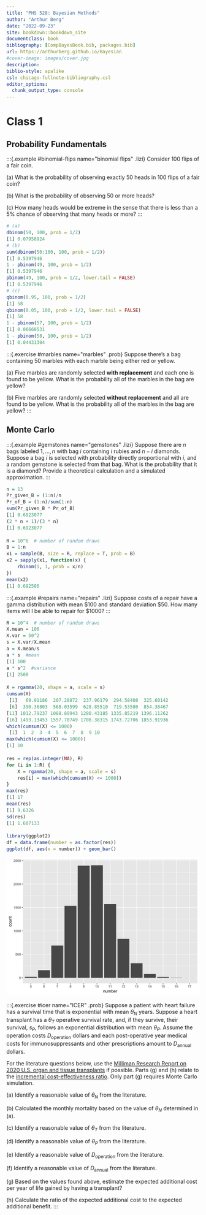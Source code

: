 ```yaml
--- 
title: "PHS 528: Bayesian Methods"
author: "Arthur Berg"
date: "2022-09-23"
site: bookdown::bookdown_site
documentclass: book
bibliography: [CompBayesBook.bib, packages.bib]
url: https://arthurberg.github.io/Bayesian
#cover-image: images/cover.jpg
description: 
biblio-style: apalike
csl: chicago-fullnote-bibliography.csl
editor_options: 
  chunk_output_type: console
---
```





# Class 1

## Probability Fundamentals


:::{.example #binomial-flips name="binomial flips" .lizi}
Consider 100 flips of a fair coin.

(a) What is the probability of observing exactly 50 heads in 100 flips of a fair coin?

(b) What is the probability of observing 50 or more heads?

(c) How many heads would be extreme in the sense that there is less than a 5% chance of observing that many heads or more?
:::


```r
# (a)
dbinom(50, 100, prob = 1/2)
[1] 0.07958924
# (b)
sum(dbinom(50:100, 100, prob = 1/2))
[1] 0.5397946
1 - pbinom(49, 100, prob = 1/2)
[1] 0.5397946
pbinom(49, 100, prob = 1/2, lower.tail = FALSE)
[1] 0.5397946
# (c)
qbinom(0.95, 100, prob = 1/2)
[1] 58
qbinom(0.05, 100, prob = 1/2, lower.tail = FALSE)
[1] 58
1 - pbinom(57, 100, prob = 1/2)
[1] 0.06660531
1 - pbinom(58, 100, prob = 1/2)
[1] 0.04431304
```


:::{.exercise #marbles name="marbles" .prob}
Suppose there’s a bag containing 50 marbles with each marble being either red or yellow. 

(a) Five marbles are randomly selected **with replacement** and each one is found to be yellow. What is the probability all of the marbles in the bag are yellow?

(b) Five marbles are randomly selected **without replacement** and all are found to be yellow. What is the probability all of the marbles in the bag are yellow?
:::

## Monte Carlo

:::{.example #gemstones name="gemstones" .lizi}
Suppose there are $n$ bags labeled $1,\ldots,n$ with bag $i$ containing $i$ rubies and $n-i$ diamonds. Suppose a bag $i$ is selected with probability directly proportional with $i$, and a random gemstone is selected from that bag. What is the probability that it is a diamond? Provide a theoretical calculation and a simulated approximation.
:::


```r
n = 13
Pr_given_B = (1:n)/n
Pr_of_B = (1:n)/sum(1:n)
sum(Pr_given_B * Pr_of_B)
[1] 0.6923077
(2 * n + 1)/(3 * n)
[1] 0.6923077

R = 10^6  # number of random draws
B = 1:n
x1 = sample(B, size = R, replace = T, prob = B)
x2 = sapply(x1, function(x) {
    rbinom(1, 1, prob = x/n)
})
mean(x2)
[1] 0.692506
```

:::{.example #repairs name="repairs" .lizi}
Suppose costs of a repair have a gamma distribution with mean $100 and standard deviation $50.  How many items will I be able to repair for $1000?
:::


```r
R = 10^4  # number of random draws
X.mean = 100
X.var = 50^2
s = X.var/X.mean
a = X.mean/s
a * s  #mean
[1] 100
a * s^2  #variance
[1] 2500

X = rgamma(20, shape = a, scale = s)
cumsum(X)
 [1]   69.91186  207.28872  237.96179  294.58408  325.60142
 [6]  390.36803  568.03599  628.85510  719.53580  854.38467
[11] 1012.79237 1088.89943 1280.43185 1335.85219 1396.11262
[16] 1493.13453 1557.70749 1708.38315 1743.72706 1853.91936
which(cumsum(X) <= 1000)
 [1]  1  2  3  4  5  6  7  8  9 10
max(which(cumsum(X) <= 1000))
[1] 10

res = rep(as.integer(NA), R)
for (i in 1:R) {
    X = rgamma(20, shape = a, scale = s)
    res[i] = max(which(cumsum(X) <= 1000))
}
max(res)
[1] 17
mean(res)
[1] 9.6326
sd(res)
[1] 1.607133

library(ggplot2)
df = data.frame(number = as.factor(res))
ggplot(df, aes(x = number)) + geom_bar()
```

<img src="index_files/figure-html/unnamed-chunk-4-1.png" width="672" />

:::{.exercise #icer name="ICER" .prob}
Suppose a patient with heart failure has a survival time that is exponential with mean $\theta_N$ years. Suppose a heart transplant has a $\theta_T$ operative survival rate, and, if they survive, their survival, $s_P$, follows an exponential distribution with mean $\theta_P$. Assume the operation costs $D_{\text{operation}}$ dollars and each post-operative year medical costs for immunosuppressants and other prescriptions amount to $D_\text{annual}$ dollars. 

For the literature questions below, use the [Milliman Research Report on 2020 U.S. organ and tissue transplants](https://www.milliman.com/-/media/milliman/pdfs/articles/2020-us-organ-tissue-transplants.ashx) if possible. Parts (g) and (h) relate to the [incremental cost-effectiveness ratio](https://en.wikipedia.org/wiki/Incremental_cost-effectiveness_ratio). Only part (g) requires Monte Carlo simulation. 

(a) Identify a reasonable value of $\theta_N$ from the literature.

(b) Calculated the monthly mortality based on the value of $\theta_N$ determined in (a).

(c) Identify a reasonable value of $\theta_T$ from the literature.

(d) Identify a reasonable value of $\theta_P$ from the literature.

(e) Identify a reasonable value of $D_{\text{operation}}$ from the literature.

(f) Identify a reasonable value of $D_{\text{annual}}$ from the literature.

(g) Based on the values found above, estimate the expected additional cost per year of life gained by having a transplant? 

(h) Calculate the ratio of the expected additional cost to the expected additional benefit. 
:::


